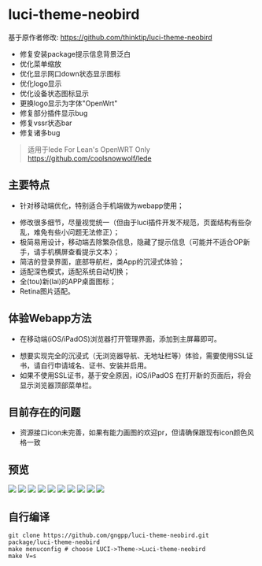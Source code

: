# luci-theme-neobird

基于原作者修改: <https://github.com/thinktip/luci-theme-neobird>

- 修复安装package提示信息背景泛白
- 优化菜单缩放
- 优化显示网口down状态显示图标
- 优化logo显示
- 优化设备状态图标显示
- 更换logo显示为字体"OpenWrt"
- 修复部分插件显示bug
- 修复vssr状态bar
- 修复诸多bug
  
> 适用于lede
For Lean's OpenWRT Only
<https://github.com/coolsnowwolf/lede>

## 主要特点

* 针对移动端优化，特别适合手机端做为webapp使用；
- 修改很多细节，尽量视觉统一（但由于luci插件开发不规范，页面结构有些杂乱，难免有些小问题无法修正）；
- 极简易用设计，移动端去除繁杂信息，隐藏了提示信息（可能并不适合OP新手，请手机横屏查看提示文本）；
- 简洁的登录界面，底部导航栏，类App的沉浸式体验；
- 适配深色模式，适配系统自动切换；
- 全(tou)新(lai)的APP桌面图标；
- Retina图片适配。

## 体验Webapp方法

* 在移动端(iOS/iPadOS)浏览器打开管理界面，添加到主屏幕即可。
- 想要实现完全的沉浸式（无浏览器导航、无地址栏等）体验，需要使用SSL证书，请自行申请域名、证书、安装并启用。
- 如果不使用SSL证书，基于安全原因，iOS/iPadOS 在打开新的页面后，将会显示浏览器顶部菜单栏。

## 目前存在的问题

* 资源接口icon未完善，如果有能力画图的欢迎pr，但请确保跟现有icon颜色风格一致

## 预览

<img src="./preview/login.png"/>
<img src="./preview/home.png"/>
<img src="./preview/home1.png"/>
<img src="./preview/mini.png"/>
<img src="./preview/sidebar.png"/>
<img src="./preview/vssr.png"/>
<img src="./preview/iface.png"/>
<img src="./preview/iface1.png"/>
<img src="./preview/IMG_8790.PNG"/>
<img src="./preview/IMG_8791.PNG"/>

## 自行编译

```
git clone https://github.com/gngpp/luci-theme-neobird.git  package/luci-theme-neobird
make menuconfig # choose LUCI->Theme->Luci-theme-neobird  
make V=s
```
